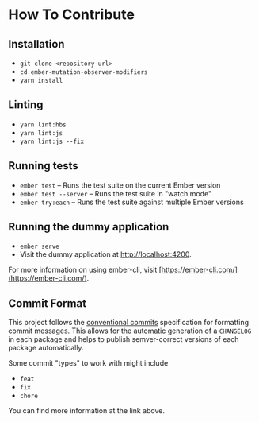 # How To Contribute

## Installation

- `git clone <repository-url>`
- `cd ember-mutation-observer-modifiers`
- `yarn install`

## Linting

- `yarn lint:hbs`
- `yarn lint:js`
- `yarn lint:js --fix`

## Running tests

- `ember test` – Runs the test suite on the current Ember version
- `ember test --server` – Runs the test suite in "watch mode"
- `ember try:each` – Runs the test suite against multiple Ember versions

## Running the dummy application

- `ember serve`
- Visit the dummy application at [http://localhost:4200](http://localhost:4200).

For more information on using ember-cli, visit [https://ember-cli.com/](https://ember-cli.com/).

## Commit Format

This project follows the [conventional commits](https://www.conventionalcommits.org/en/v1.0.0/) specification for formatting commit messages. This allows for the automatic generation of a `CHANGELOG` in each package and helps to publish semver-correct versions of each package automatically.

Some commit "types" to work with might include

- `feat`
- `fix`
- `chore`

You can find more information at the link above.
